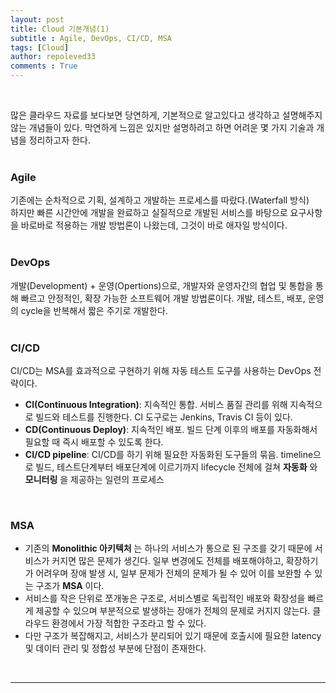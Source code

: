 ```yaml
---
layout: post
title: Cloud 기본개념(1)
subtitle : Agile, DevOps, CI/CD, MSA
tags: [Cloud]
author: repoleved33
comments : True
---
```





<br>

많은 클라우드 자료를 보다보면 당연하게, 기본적으로 알고있다고 생각하고 설명해주지 않는 개념들이 있다.
막연하게 느낌은 있지만 설명하려고 하면 어려운 몇 가지 기술과 개념을 정리하고자 한다.
<br>
<br>

### Agile
기존에는 순차적으로 기획, 설계하고 개발하는 프로세스를 따랐다.(Waterfall 방식)   
하지만 빠른 시간안에 개발을 완료하고 실질적으로 개발된 서비스를 바탕으로 요구사항을 바로바로 적용하는 개발 방법론이 나왔는데, 그것이 바로 애자일 방식이다.   
<br>

### DevOps 
개발(Development) + 운영(Opertions)으로, 개발자와 운영자간의 협업 및 통합을 통해 빠르고 안정적인, 확장 가능한 소프트웨어 개발 방법론이다. 개발, 테스트, 배포, 운영의 cycle을 반복해서 짧은 주기로 개발한다.   
<br>

### CI/CD
CI/CD는 MSA를 효과적으로 구현하기 위해 자동 테스트 도구를 사용하는 DevOps 전략이다.
- __CI(Continuous Integration)__: 지속적인 통합. 서비스 품질 관리를 위해 지속적으로 빌드와 테스트를 진행한다. CI 도구로는 Jenkins, Travis CI 등이 있다.
- __CD(Continuous Deploy)__: 지속적인 배포. 빌드 단계 이후의 배포를 자동화해서 필요할 때 즉시 배포할 수 있도록 한다.
- __CI/CD pipeline__: CI/CD를 하기 위해 필요한 자동화된 도구들의 묶음. timeline으로 빌드, 테스트단계부터 배포단계에 이르기까지 lifecycle 전체에 걸쳐 __자동화__ 와 __모니터링__ 을 제공하는 일련의 프로세스   
<br>

### MSA
- 기존의 __Monolithic 아키텍처__ 는 하나의 서비스가 통으로 된 구조를 갖기 때문에 서비스가 커지면 많은 문제가 생긴다. 일부 변경에도 전체를 배포해야하고, 확장하기가 어려우며 장애 발생 시, 일부 문제가 전체의 문제가 될 수 있어 이를 보완할 수 있는 구조가 __MSA__ 이다. 
- 서비스를 작은 단위로 쪼개놓은 구조로, 서비스별로 독립적인 배포와 확장성을 빠르게 제공할 수 있으며 부분적으로 발생하는 장애가 전체의 문제로 커지지 않는다. 클라우드 환경에서 가장 적합한 구조라고 할 수 있다.   
- 다만 구조가 복잡해지고, 서비스가 분리되어 있기 때문에 호출시에 필요한 latency 및 데이터 관리 및 정합성 부분에 단점이 존재한다.   


<br>

* * *




